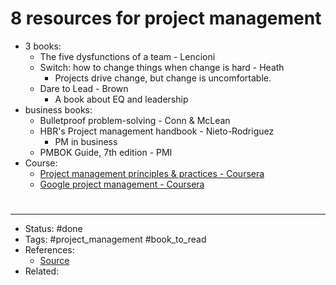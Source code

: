 # 8 resources for project management
- 3 books:
	- The five dysfunctions of a team - Lencioni
	- Switch: how to change things when change is hard - Heath
		- Projects drive change, but change is uncomfortable.
	- Dare to Lead - Brown
		- A book about EQ and leadership
- business books:
	- Bulletproof problem-solving - Conn & McLean
	- HBR's Project management handbook - Nieto-Rodriguez
		- PM in business
	- PMBOK Guide, 7th edition - PMI
- Course:
	- [Project management principles & practices - Coursera](https://www.coursera.org/specializations/project-management)
	- [Google project management - Coursera](https://www.coursera.org/professional-certificates/google-project-management)

#
---
- Status: #done
- Tags: #project_management #book_to_read 
- References:
	- [Source](https://twitter.com/polak_jasper/status/1596503048540536832)
- Related:
